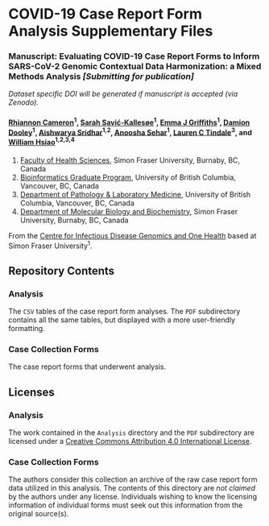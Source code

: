 # COVID-19 Case Report Form Analysis Supplementary Files

### Manuscript: Evaluating COVID-19 Case Report Forms to Inform SARS-CoV-2 Genomic Contextual Data Harmonization: a Mixed Methods Analysis _[Submitting for publication]_

_Dataset specific DOI will be generated if manuscript is accepted (via Zenodo)._

#### [Rhiannon Cameron](https://orcid.org/0000-0002-9578-0788)<sup>1</sup>, [Sarah Savić-Kallesøe](https://orcid.org/0000-0003-1329-8275)<sup>1</sup>, [Emma J Griffiths](https://orcid.org/0000-0002-1107-9135)<sup>1</sup>, [Damion Dooley](https://orcid.org/0000-0002-8844-9165)<sup>1</sup>, [Aishwarya Sridhar](https://orcid.org/0000-0002-4880-8311)<sup>1,2</sup>, [Anoosha Sehar](https://orcid.org/0000-0001-5275-8866)<sup>1</sup>, [Lauren C Tindale](https://orcid.org/0000-0001-7751-1042)<sup>3</sup>, and [William Hsiao](https://orcid.org/0000-0002-1342-4043)<sup>1,2,3,4</sup>

1. [Faculty of Health Sciences](https://www.sfu.ca/fhs.html), Simon Fraser University, Burnaby, BC, Canada
2. [Bioinformatics Graduate Program](https://www.bioinformatics.ubc.ca/), University of British Columbia, Vancouver, BC, Canada
3. [Department of Pathology & Laboratory Medicine](https://pathology.ubc.ca/), University of British Columbia, Vancouver, BC, Canada
4. [Department of Molecular Biology and Biochemistry](http://www.sfu.ca/mbb.html), Simon Fraser University, Burnaby, BC, Canada

From the [Centre for Infectious Disease Genomics and One Health](https://cidgoh.ca/) based at Simon Fraser University<sup>1</sup>.

## Repository Contents

### Analysis

The `CSV` tables of the case report form analyses. The `PDF` subdirectory contains all the same tables, but displayed with a more user-friendly formatting.

### Case Collection Forms

The case report forms that underwent analysis.

## Licenses

### Analysis

The work contained in the `Analysis` directory and the `PDF` subdirectory are licensed under a [Creative Commons Attribution 4.0 International License](http://creativecommons.org/licenses/by/4.0/).

### Case Collection Forms

The authors consider this collection an archive of the raw case report form data utilized in this analysis. The contents of this directory are _not claimed_ by the authors under any license. Individuals wishing to know the licensing information of individual forms must seek out this information from the original source(s).
